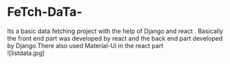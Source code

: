 # FeTch-DaTa-
Its a basic data fetching project with the  help of Django and react . Basically the front end part was developed by react and the back end part developed by Django.There also used Material-Ui in the react part  
![listdata.jpg]
